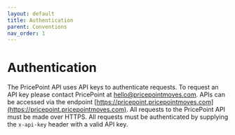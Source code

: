 ```yaml
---
layout: default
title: Authentication
parent: Conventions
nav_order: 1
---
```


# Authentication
The PricePoint API uses API keys to authenticate requests. To request an API key please contact PricePoint at [hello@pricepointmoves.com](mailto:hello@pricepointmoves.com). APIs can be accessed via the endpoint [https://pricepoint.pricepointmoves.com](https://pricepoint.pricepointmoves.com). All requests to the PricePoint API must be made over HTTPS. All requests must be authenticated by supplying the `x-api-key` header with a valid API key.  